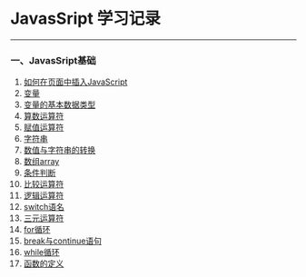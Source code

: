 JavasSript 学习记录
===================

---

### 一、JavasSript基础

1.	[如何在页面中插入JavaScript](html/01_insert_type.html)
2.	[变量](html/o2_variable.html)
3.	[变量的基本数据类型](html/03_variable_type.html)
4.	[算数运算符](html/04_arlthmetle_operator.html)
5.	[赋值运算符](html/05_assignment_operators.html)
6.	[字符串](html/06_string.html)
7.	[数值与字符串的转换](html/07_number_and_string_transform.html)
8.	[数组array](html/08_array.html)
9.	[条件判断](html/09_if_else.html)
10.	[比较运算符](html/10_comparison_operator.html)
11.	[逻辑运算符](html11_logical_operator.html)
12.	[switch语名](html12_switch.html)
13.	[三元运算符](html13_ternary_operator.html)
14.	[for循环](html14_for_loop.html)
15.	[break与continue语句](html15_break_and_continue.html)
16.	[while循环](html16_while_loop.html)
17.	[函数的定义](html17_function.html)
